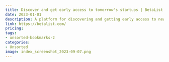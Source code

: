```yaml
---
title: Discover and get early access to tomorrow's startups | BetaList
date: 2023-01-01
description: A platform for discovering and getting early access to new startups and products.
link: https://betalist.com/
pricing: 
tags: 
- unsorted-bookmarks-2 
categories: 
- Unsorted 
image: index_screenshot_2023-09-07.png
---
```

